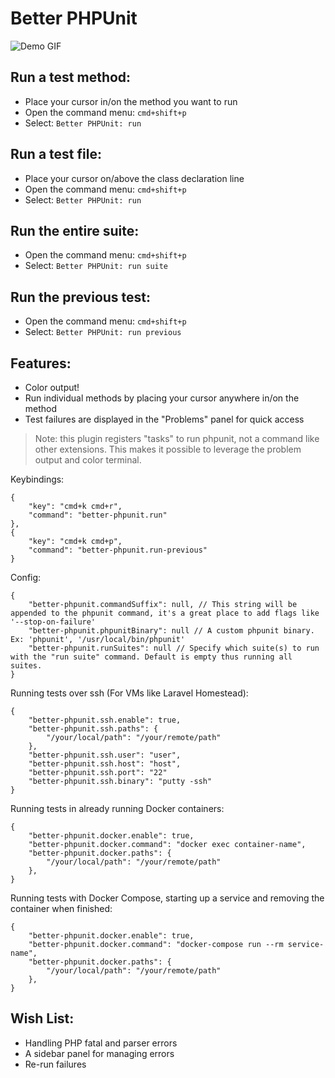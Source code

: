 # Better PHPUnit

![Demo GIF](demo.gif)

## Run a test method:
- Place your cursor in/on the method you want to run
- Open the command menu: `cmd+shift+p`
- Select: `Better PHPUnit: run`

## Run a test file:
- Place your cursor on/above the class declaration line
- Open the command menu: `cmd+shift+p`
- Select: `Better PHPUnit: run`

## Run the entire suite:
- Open the command menu: `cmd+shift+p`
- Select: `Better PHPUnit: run suite`

## Run the previous test:
- Open the command menu: `cmd+shift+p`
- Select: `Better PHPUnit: run previous`

## Features:
- Color output!
- Run individual methods by placing your cursor anywhere in/on the method
- Test failures are displayed in the "Problems" panel for quick access

> Note: this plugin registers "tasks" to run phpunit, not a command like other extensions. This makes it possible to leverage the problem output and color terminal.

Keybindings:
```
{
    "key": "cmd+k cmd+r",
    "command": "better-phpunit.run"
},
{
    "key": "cmd+k cmd+p",
    "command": "better-phpunit.run-previous"
}
```

Config:
```
{
    "better-phpunit.commandSuffix": null, // This string will be appended to the phpunit command, it's a great place to add flags like '--stop-on-failure'
    "better-phpunit.phpunitBinary": null // A custom phpunit binary. Ex: 'phpunit', '/usr/local/bin/phpunit'
    "better-phpunit.runSuites": null // Specify which suite(s) to run with the "run suite" command. Default is empty thus running all suites.
}
```

Running tests over ssh (For VMs like Laravel Homestead):
```
{
    "better-phpunit.ssh.enable": true,
    "better-phpunit.ssh.paths": {
        "/your/local/path": "/your/remote/path"
    },
    "better-phpunit.ssh.user": "user",
    "better-phpunit.ssh.host": "host",
    "better-phpunit.ssh.port": "22"
    "better-phpunit.ssh.binary": "putty -ssh"
}
```

Running tests in already running Docker containers:
```
{
    "better-phpunit.docker.enable": true,
    "better-phpunit.docker.command": "docker exec container-name",
    "better-phpunit.docker.paths": {
        "/your/local/path": "/your/remote/path"
    },
}
```

Running tests with Docker Compose, starting up a service and removing the container when finished:
```
{
    "better-phpunit.docker.enable": true,
    "better-phpunit.docker.command": "docker-compose run --rm service-name",
    "better-phpunit.docker.paths": {
        "/your/local/path": "/your/remote/path"
    },
}
```

## Wish List:
- Handling PHP fatal and parser errors
- A sidebar panel for managing errors
- Re-run failures